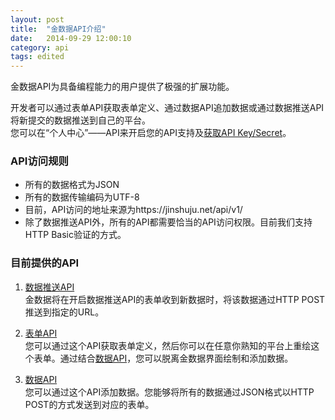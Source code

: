 ```yaml
---
layout: post
title:  "金数据API介绍"
date:   2014-09-29 12:00:10
category: api
tags: edited
---
```


金数据API为具备编程能力的用户提供了极强的扩展功能。

开发者可以通过表单API获取表单定义、通过数据API追加数据或通过数据推送API将新提交的数据推送到自己的平台。  
您可以在“个人中心”——API来开启您的API支持及[获取API Key/Secret](api-auth.html)。

### API访问规则

* 所有的数据格式为JSON
* 所有的数据传输编码为UTF-8
* 目前，API访问的地址来源为https://jinshuju.net/api/v1/
* 除了数据推送API外，所有的API都需要恰当的API访问权限。目前我们支持HTTP Basic验证的方式。

### 目前提供的API

1. [数据推送API](http-push.html)  
	金数据将在开启数据推送API的表单收到新数据时，将该数据通过HTTP POST推送到指定的URL。

2. [表单API](form-api.html)  
	您可以通过这个API获取表单定义，然后你可以在任意你熟知的平台上重绘这个表单。通过结合[数据API](entry-api.html)，您可以脱离金数据界面绘制和添加数据。
	
3. [数据API](entry-api.html)  
	您可以通过这个API添加数据。您能够将所有的数据通过JSON格式以HTTP POST的方式发送到对应的表单。

